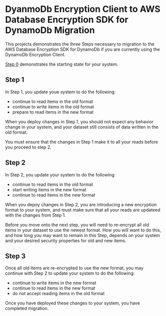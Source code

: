 # DyanmoDb Encryption Client to AWS Database Encryption SDK for DynamoDb Migration

This projects demonstrates the three Steps necessary to migration to the AWS Database Encryption SDK for DynamoDb
if you are currently using the DynamoDb Encryption Client.

[Step 0](../DDBEC/README.md) demonstrates the starting state for your system.

## Step 1

In Step 1, you update youe system to do the following:
- continue to read items in the old format
- continue to write items in the old format
- prepare to read items in the new format

When you deploy changes in Step 1, you should not expect any behavior change in your system,
and your dataset still consists of data written in the old format.

You must ensure that the changes in Step 1 make it to all your reads before you proceed to step 2.

## Step 2

In Step 2, you update your system to do the following:
- continue to read items in the old format
- start writing items in the new format
- continue to read items in the new format

When you depoy changes in Step 2, you are introducing a new encryption format to your system,
and must make sure that all your reads are updateed with the changes from Step 1.

Before you move onto the next step, you will need to re-encrypt all old items in your dataset
to use the newest format. How you will want to do this, and how long you may want to remain in this Step,
depends on your system and your desired security properties for old and new items.

## Step 3

Once all old items are re-encrypted to use the new format,
you may continue with Step 2 to update your system to do the following:
- continue to write items in the new format
- continue to read items in the new format
- do not accept reading items in the old format

Once you have deployed these changes to your system, you have completed migration.
